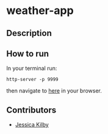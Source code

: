 # weather-app

## Description

## How to run
In your terminal run:
```
http-server -p 9999
```
then navigate to [here](http://localhost:9999) in your browser.

## Contributors
- [Jessica Kilby](https://github.com/jessicakilby)